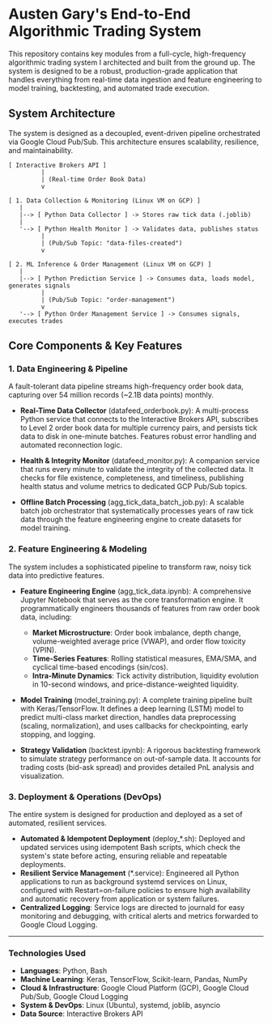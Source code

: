 # Austen Gary's End-to-End Algorithmic Trading System

This repository contains key modules from a full-cycle, high-frequency algorithmic trading system I architected and built from the ground up. The system is designed to be a robust, production-grade application that handles everything from real-time data ingestion and feature engineering to model training, backtesting, and automated trade execution.

## System Architecture

The system is designed as a decoupled, event-driven pipeline orchestrated via Google Cloud Pub/Sub. This architecture ensures scalability, resilience, and maintainability.

```
[ Interactive Brokers API ]
         |
         | (Real-time Order Book Data)
         v

[ 1. Data Collection & Monitoring (Linux VM on GCP) ]
   |
   |--> [ Python Data Collector ] -> Stores raw tick data (.joblib)
   |
   '--> [ Python Health Monitor ] -> Validates data, publishes status
         |
         | (Pub/Sub Topic: "data-files-created")
         v

[ 2. ML Inference & Order Management (Linux VM on GCP) ]
   |
   |--> [ Python Prediction Service ] -> Consumes data, loads model, generates signals
         |
         | (Pub/Sub Topic: "order-management")
         v
   '--> [ Python Order Management Service ] -> Consumes signals, executes trades
```

## Core Components & Key Features

### 1. Data Engineering & Pipeline

A fault-tolerant data pipeline streams high-frequency order book data, capturing over 54 million records (~2.1B data points) monthly.

- **Real-Time Data Collector** (datafeed_orderbook.py): A multi-process Python service that connects to the Interactive Brokers API, subscribes to Level 2 order book data for multiple currency pairs, and persists tick data to disk in one-minute batches. Features robust error handling and automated reconnection logic.

- **Health & Integrity Monitor** (datafeed_monitor.py): A companion service that runs every minute to validate the integrity of the collected data. It checks for file existence, completeness, and timeliness, publishing health status and volume metrics to dedicated GCP Pub/Sub topics.

- **Offline Batch Processing** (agg_tick_data_batch_job.py): A scalable batch job orchestrator that systematically processes years of raw tick data through the feature engineering engine to create datasets for model training.

### 2. Feature Engineering & Modeling

The system includes a sophisticated pipeline to transform raw, noisy tick data into predictive features.

- **Feature Engineering Engine** (agg_tick_data.ipynb): A comprehensive Jupyter Notebook that serves as the core transformation engine. It programmatically engineers thousands of features from raw order book data, including:
  - **Market Microstructure**: Order book imbalance, depth change, volume-weighted average price (VWAP), and order flow toxicity (VPIN).
  - **Time-Series Features**: Rolling statistical measures, EMA/SMA, and cyclical time-based encodings (sin/cos).
  - **Intra-Minute Dynamics**: Tick activity distribution, liquidity evolution in 10-second windows, and price-distance-weighted liquidity.
 
- **Model Training** (model_training.py): A complete training pipeline built with Keras/TensorFlow. It defines a deep learning (LSTM) model to predict multi-class market direction, handles data preprocessing (scaling, normalization), and uses callbacks for checkpointing, early stopping, and logging.
- **Strategy Validation** (backtest.ipynb): A rigorous backtesting framework to simulate strategy performance on out-of-sample data. It accounts for trading costs (bid-ask spread) and provides detailed PnL analysis and visualization.

### 3. Deployment & Operations (DevOps)
The entire system is designed for production and deployed as a set of automated, resilient services.

- **Automated & Idempotent Deployment** (deploy_*.sh): Deployed and updated services using idempotent Bash scripts, which check the system's state before acting, ensuring reliable and repeatable deployments.
- **Resilient Service Management** (*.service): Engineered all Python applications to run as background systemd services on Linux, configured with Restart=on-failure policies to ensure high availability and automatic recovery from application or system failures.
- **Centralized Logging**: Service logs are directed to journald for easy monitoring and debugging, with critical alerts and metrics forwarded to Google Cloud Logging.

---

### Technologies Used

- **Languages**: Python, Bash
- **Machine Learning**: Keras, TensorFlow, Scikit-learn, Pandas, NumPy
- **Cloud & Infrastructure**: Google Cloud Platform (GCP), Google Cloud Pub/Sub, Google Cloud Logging
- **System & DevOps**: Linux (Ubuntu), systemd, joblib, asyncio
- **Data Source**: Interactive Brokers API 
